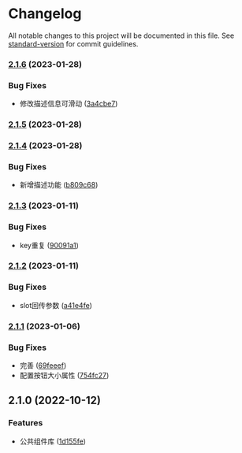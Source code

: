 # Changelog

All notable changes to this project will be documented in this file. See [standard-version](https://github.com/conventional-changelog/standard-version) for commit guidelines.

### [2.1.6](https://github.com/wang12321/vue-ele-component-ff/compare/v2.1.5...v2.1.6) (2023-01-28)


### Bug Fixes

* 修改描述信息可滑动 ([3a4cbe7](https://github.com/wang12321/vue-ele-component-ff/commit/3a4cbe7ee12235dbed3d3f1e2f45e5af867d6392))

### [2.1.5](https://github.com/wang12321/vue-ele-component-ff/compare/v2.1.4...v2.1.5) (2023-01-28)

### [2.1.4](https://github.com/wang12321/vue-ele-component-ff/compare/v2.1.3...v2.1.4) (2023-01-28)


### Bug Fixes

* 新增描述功能 ([b809c68](https://github.com/wang12321/vue-ele-component-ff/commit/b809c68a26ee62008a20e1a1daa6394c199d75a9))

### [2.1.3](https://github.com/wang12321/vue-ele-component-ff/compare/v2.1.2...v2.1.3) (2023-01-11)


### Bug Fixes

* key重复 ([90091a1](https://github.com/wang12321/vue-ele-component-ff/commit/90091a111ef77cf991da35f8fed5f52a77511e91))

### [2.1.2](https://github.com/wang12321/vue-ele-component-ff/compare/v2.1.1...v2.1.2) (2023-01-11)


### Bug Fixes

* slot回传参数 ([a41e4fe](https://github.com/wang12321/vue-ele-component-ff/commit/a41e4fe9d143864aa189f37d58908b03784e15f3))

### [2.1.1](https://github.com/wang12321/vue-ele-component-ff/compare/v2.1.0...v2.1.1) (2023-01-06)


### Bug Fixes

* 完善 ([69feeef](https://github.com/wang12321/vue-ele-component-ff/commit/69feeef76f628b68ad033b6a191d137b7379e24d))
* 配置按钮大小属性 ([754fc27](https://github.com/wang12321/vue-ele-component-ff/commit/754fc27d8359173c359fa9330fc6306ba7113516))

## 2.1.0 (2022-10-12)


### Features

* 公共组件库 ([1d155fe](https://github.com/wang12321/vue-ele-component-ff/commit/1d155fe662b4e3cb464aa6ff7d21328f3aebed8e))
